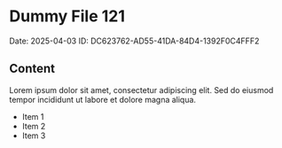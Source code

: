 # Dummy File 121

Date: 2025-04-03
ID: DC623762-AD55-41DA-84D4-1392F0C4FFF2

## Content

Lorem ipsum dolor sit amet, consectetur adipiscing elit.
Sed do eiusmod tempor incididunt ut labore et dolore magna aliqua.

* Item 1
* Item 2
* Item 3
